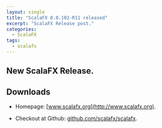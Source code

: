 ```yaml
---
layout: single
title: "ScalaFX 8.0.102-R11 released"
excerpt: "ScalaFX Release post."
categories: 
  - ScalaFX  
tags: 
  - scalafx
---
```



## New ScalaFX Release.

## Downloads

* Homepage: [www.scalafx.org](http://www.scalafx.org).

* Checkout at Github: [github.com/scalafx/scalafx](https://github.com/scalafx/scalafx).
